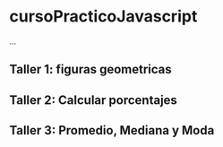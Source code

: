 # cursoPracticoJavascript

...

## Taller 1: figuras geometricas



## Taller 2: Calcular porcentajes 


## Taller 3: Promedio, Mediana y Moda